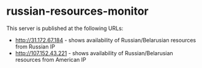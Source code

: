 # russian-resources-monitor

This server is published at the following URLs:
* http://31.172.67.184 - shows availability of Russian/Belarusian resources from Russian IP
* http://107.152.43.221 - shows availability of Russian/Belarusian resources from American IP

